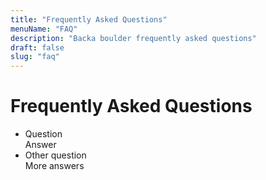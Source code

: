 ```yaml
---
title: "Frequently Asked Questions"
menuName: "FAQ"
description: "Backa boulder frequently asked questions"
draft: false
slug: "faq"
---
```


# Frequently Asked Questions

- Question  
  Answer
- Other question  
  More answers
